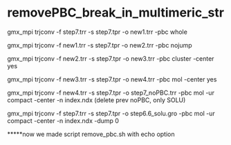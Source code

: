 # removePBC_break_in_multimeric_str
gmx_mpi trjconv -f step7.trr -s step7.tpr -o new1.trr -pbc whole 

gmx_mpi trjconv -f new1.trr -s step7.tpr -o new2.trr -pbc nojump 

gmx_mpi trjconv -f new2.trr -s step7.tpr -o new3.trr -pbc cluster -center yes 

gmx_mpi trjconv -f new3.trr -s step7.tpr -o new4.trr -pbc mol -center yes 

gmx_mpi trjconv -f new4.trr -s step7.tpr -o step7_noPBC.trr -pbc mol -ur compact -center -n index.ndx (delete prev noPBC, only SOLU) 

gmx_mpi trjconv -f step7.trr -s step7.tpr -o step6.6_solu.gro -pbc mol -ur compact -center -n index.ndx -dump 0 

 
 

*****now we made script remove_pbc.sh with echo option 
